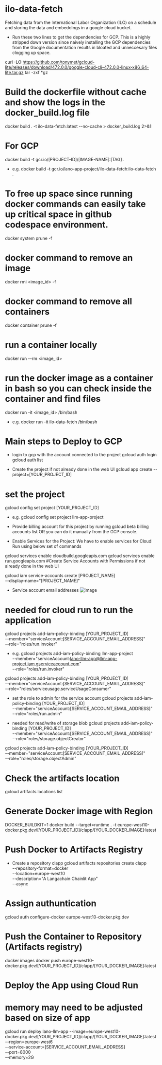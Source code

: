 # ilo-data-fetch
Fetching data from the International Labor Organization (ILO) on a schedule and storing the data and embeddings in a google cloud bucket. 

- Run these two lines to get the dependencies for GCP. This is a highly stripped down version since naively installing the GCP dependencies from the Google documentation results in bloated and unneccesary files clogging up space. 

curl -LO https://github.com/tonymet/gcloud-lite/releases/download/472.0.0/google-cloud-cli-472.0.0-linux-x86_64-lite.tar.gz
tar -zxf *gz

# Build the dockerfile without cache and show the logs in the docker_build.log file
docker build . -t ilo-data-fetch:latest --no-cache > docker_build.log 2>&1

# For GCP
docker build -t gcr.io/[PROJECT-ID]/[IMAGE-NAME]:[TAG] .
- e.g.
docker build -t gcr.io/lano-app-project/ilo-data-fetch:ilo-data-fetch .

# To free up space since running docker commands can easily take up critical space in github codespace environment.
docker system prune -f

# docker command to remove an image
docker rmi <image_id> -f

# docker command to remove all containers
docker container prune -f

# run a container locally
docker run --rm <image_id>

# run the docker image as a container in bash so you can check inside the container and find files
docker run -it <image_id> /bin/bash
- e.g.
docker run -it ilo-data-fetch /bin/bash

# Main steps to Deploy to GCP 
- login to gcp with the account connected to the project 
gcloud auth login
gcloud auth list

- Create the project if not already done in the web UI
gcloud app create --project=[YOUR_PROJECT_ID]
# set the project 
gcloud config set project [YOUR_PROJECT_ID]
- e.g.
gcloud config set project llm-app-project

- Provide billing account for this project by running gcloud beta billing accounts list OR you can do it manually from the GCP console.
- Enable Services for the Project: We have to enable services for Cloud Run using below set of commands

gcloud services enable cloudbuild.googleapis.com
gcloud services enable run.googleapis.com
#Create Service Accounts with Permissions if not already done in the web UI

gcloud iam service-accounts create [PROJECT_NAME] \
    --display-name="[PROJECT_NAME]"

- Service account email addresses
![image](https://github.com/cmatc13/ilo-data-fetch/assets/9800102/30a0b0e3-05ad-45ae-acfd-5b733b4b69aa)

# needed for cloud run to run the application
gcloud projects add-iam-policy-binding [YOUR_PROJECT_ID] \
    --member="serviceAccount:[SERVICE_ACCOUNT_EMAIL_ADDRESS]" \
    --role="roles/run.invoker"    
- e.g.
gcloud projects add-iam-policy-binding llm-app-project \
    --member="serviceAccount:lano-llm-app@llm-app-project.iam.gserviceaccount.com" \
    --role="roles/run.invoker"

gcloud projects add-iam-policy-binding [YOUR_PROJECT_ID] \
    --member="serviceAccount:[SERVICE_ACCOUNT_EMAIL_ADDRESS]" \
    --role="roles/serviceusage.serviceUsageConsumer"

- set the role to admin for the service account
gcloud projects add-iam-policy-binding [YOUR_PROJECT_ID] \
    --member="serviceAccount:[SERVICE_ACCOUNT_EMAIL_ADDRESS]" \
    --role="roles/run.admin"

- needed for read/write of storage blob
gcloud projects add-iam-policy-binding [YOUR_PROJECT_ID] \
    --member="serviceAccount:[SERVICE_ACCOUNT_EMAIL_ADDRESS]" \
    --role="roles/storage.objectCreator"

gcloud projects add-iam-policy-binding [YOUR_PROJECT_ID] \
    --member="serviceAccount:[SERVICE_ACCOUNT_EMAIL_ADDRESS]" \
    --role="roles/storage.objectAdmin"    

    
# Check the artifacts location
gcloud artifacts locations list
# Generate Docker image with Region  
DOCKER_BUILDKIT=1 docker build --target=runtime . -t europe-west10-docker.pkg.dev/[YOUR_PROJECT_ID]/clapp/[YOUR_DOCKER_IMAGE]:latest

# Push Docker to Artifacts Registry
- Create a repository clapp
gcloud artifacts repositories create clapp \
    --repository-format=docker \
    --location=europe-west10 \
    --description="A Langachain Chainlit App" \
    --async

# Assign authuntication
gcloud auth configure-docker europe-west10-docker.pkg.dev

# Push the Container to Repository (Artifacts registry)
docker images
docker push europe-west10-docker.pkg.dev/[YOUR_PROJECT_ID]/clapp/[YOUR_DOCKER_IMAGE]:latest

# Deploy the App using Cloud Run
# memory may need to be adjusted based on size of app
gcloud run deploy lano-llm-app --image=europe-west10-docker.pkg.dev/[YOUR_PROJECT_ID]/clapp/[YOUR_DOCKER_IMAGE]:latest \
    --region=europe-west6 \
    --service-account=[SERVICE_ACCOUNT_EMAIL_ADDRESS] \
    --port=8000 \
    --memory=2G
